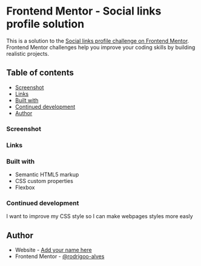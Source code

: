# Frontend Mentor - Social links profile solution

This is a solution to the [Social links profile challenge on Frontend Mentor](https://www.frontendmentor.io/challenges/social-links-profile-UG32l9m6dQ). Frontend Mentor challenges help you improve your coding skills by building realistic projects. 

## Table of contents
  - [Screenshot](#screenshot)
  - [Links](#links)
  - [Built with](#built-with)
  - [Continued development](#continued-development)
  - [Author](#author)

### Screenshot

<!-- ![social-preview](image.png)) -->

### Links

<!-- - Solution URL: [https://www.frontendmentor.io/solutions/blog-preview-card-RNEaoA1vl8]() -->
<!-- - Live Site URL: [https://rodrigoo-alves.github.io/blog-card/]() -->

### Built with

- Semantic HTML5 markup
- CSS custom properties
- Flexbox

### Continued development

I want to improve my CSS style so I can make webpages styles more easly

## Author

- Website - [Add your name here](https://www.your-site.com)
- Frontend Mentor - [@rodrigoo-alves](https://www.frontendmentor.io/profile/rodrigoo-alves)
